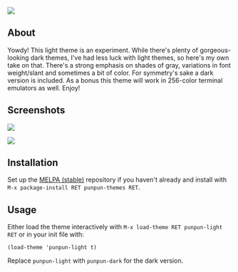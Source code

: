 ![][image]

## About

Yowdy!  This light theme is an experiment.  While there's plenty of
gorgeous-looking dark themes, I've had less luck with light themes, so
here's my own take on that.  There's a strong emphasis on shades of
gray, variations in font weight/slant and sometimes a bit of color.
For symmetry's sake a dark version is included.  As a bonus this theme
will work in 256-color terminal emulators as well.  Enjoy!

## Screenshots

![][screenshot]

![][screenshot2]

## Installation

Set up the [MELPA (stable)] repository if you haven't already and
install with `M-x package-install RET punpun-themes RET`.

## Usage

Either load the theme interactively with `M-x load-theme RET
punpun-light RET` or in your init file with:

    (load-theme 'punpun-light t)

Replace `punpun-light` with `punpun-dark` for the dark version.

[image]: img/banner.png
[screenshot]: img/light.png
[screenshot2]: img/dark.png
[MELPA (stable)]: http://melpa.org/
